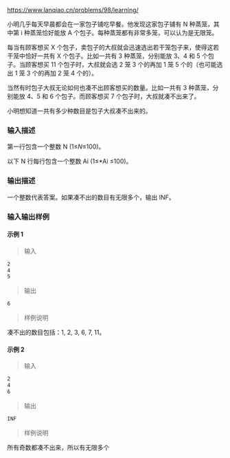 https://www.lanqiao.cn/problems/98/learning/



小明几乎每天早晨都会在一家包子铺吃早餐。他发现这家包子铺有 N 种蒸笼，其中第 i 种蒸笼恰好能放 A 个包子。每种蒸笼都有非常多笼，可以认为是无限笼。

每当有顾客想买 X 个包子，卖包子的大叔就会迅速选出若干笼包子来，使得这若干笼中恰好一共有 X 个包子。比如一共有 3 种蒸笼，分别能放 3、4 和 5 个包子。当顾客想买 11 个包子时，大叔就会选 2 笼 3 个的再加 1 笼 5 个的（也可能选出 1 笼 3 个的再加 2 笼 4 个的）。

当然有时包子大叔无论如何也凑不出顾客想买的数量。比如一共有 3 种蒸笼，分别能放 4、5 和 6 个包子。而顾客想买 7 个包子时，大叔就凑不出来了。

小明想知道一共有多少种数目是包子大叔凑不出来的。

### 输入描述

第一行包含一个整数 N (1≤*N*≤100)。

以下 N 行每行包含一个整数 Ai  (1≤*Ai ≤100)。

### 输出描述

一个整数代表答案。如果凑不出的数目有无限多个，输出 INF。

### 输入输出样例

#### 示例 1

> 输入

```txt
2
4
5
```

> 输出

```txt
6
```

> 样例说明

凑不出的数目包括：1, 2, 3, 6, 7, 11。

#### 示例 2

> 输入

```txt
2
4
6
```

> 输出

```txt
INF
```

> 样例说明

所有奇数都凑不出来，所以有无限多个